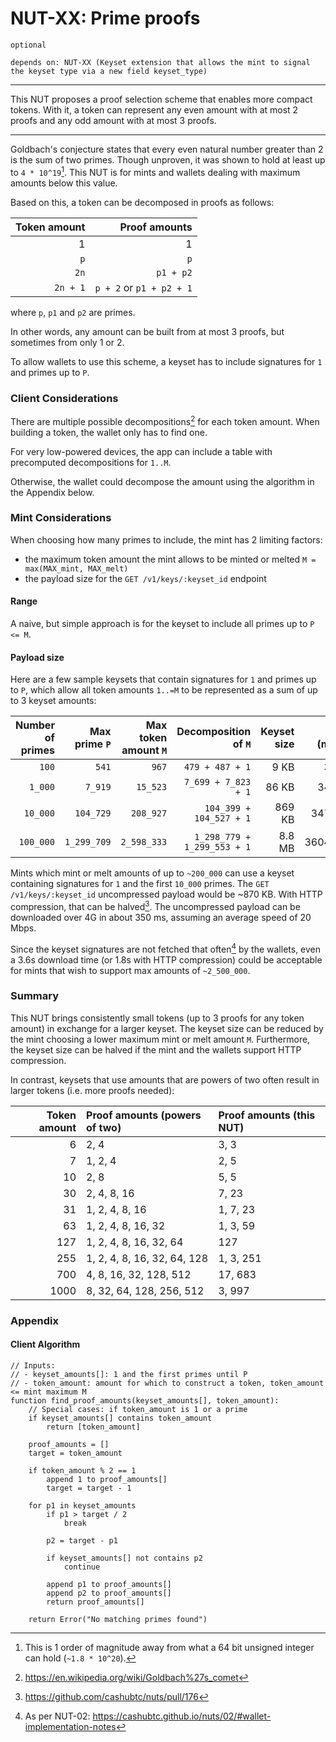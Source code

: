 # NUT-XX: Prime proofs

`optional`

`depends on: NUT-XX (Keyset extension that allows the mint to signal the keyset type via a new field keyset_type)`

---

This NUT proposes a proof selection scheme that enables more compact tokens. With it, a token can represent any even amount with at most 2 proofs and any odd amount with at most 3 proofs.

---

Goldbach's conjecture states that every even natural number greater than 2 is the sum of two primes. Though unproven, it was shown to hold at least up to `4 * 10^19`[^1]. This NUT is for mints and wallets dealing with maximum amounts below this value.

Based on this, a token can be decomposed in proofs as follows:

| Token amount |            Proof amounts |
|-------------:|-------------------------:|
|            1 |                        1 |
|          `p` |                      `p` |
|         `2n` |                `p1 + p2` |
|     `2n + 1` | `p + 2` or `p1 + p2 + 1` |

where `p`, `p1` and `p2` are primes.

In other words, any amount can be built from at most 3 proofs, but sometimes from only 1 or 2.

To allow wallets to use this scheme, a keyset has to include signatures for `1` and primes up to `P`.


### Client Considerations

There are multiple possible decompositions[^2] for each token amount. When building a token, the wallet only has to find one.

For very low-powered devices, the app can include a table with precomputed decompositions for `1..M`.

Otherwise, the wallet could decompose the amount using the algorithm in the Appendix below.


### Mint Considerations

When choosing how many primes to include, the mint has 2 limiting factors:

  - the maximum token amount the mint allows to be minted or melted `M = max(MAX_mint, MAX_melt)`
  - the payload size for the `GET /v1/keys/:keyset_id` endpoint


#### Range

A naive, but simple approach is for the keyset to include all primes up to `P <= M`.


#### Payload size

Here are a few sample keysets that contain signatures for `1` and primes up to `P`, which allow all token amounts `1..=M` to be represented as a sum of up to 3 keyset amounts:

| Number of primes | Max prime `P` | Max token amount `M` |        Decomposition of `M` | Keyset size | 4G (ms) |
|-----------------:|--------------:|---------------------:|----------------------------:|------------:|--------:|
|            `100` |         `541` |                `967` |             `479 + 487 + 1` |        9 KB |     3.6 |
|          `1_000` |       `7_919` |             `15_523` |         `7_699 + 7_823 + 1` |       86 KB |    34.4 |
|         `10_000` |     `104_729` |            `208_927` |     `104_399 + 104_527 + 1` |      869 KB |   347.6 |
|        `100_000` |   `1_299_709` |          `2_598_333` | `1_298_779 + 1_299_553 + 1` |      8.8 MB |  3604.5 |

Mints which mint or melt amounts of up to `~200_000` can use a keyset containing signatures for `1` and the first `10_000` primes. The `GET /v1/keys/:keyset_id` uncompressed payload would be ~870 KB. With HTTP compression, that can be halved[^3]. The uncompressed payload can be downloaded over 4G in about 350 ms, assuming an average speed of 20 Mbps.

Since the keyset signatures are not fetched that often[^4] by the wallets, even a 3.6s download time (or 1.8s with HTTP compression) could be acceptable for mints that wish to support max amounts of `~2_500_000`.


### Summary

This NUT brings consistently small tokens (up to 3 proofs for any token amount) in exchange for a larger keyset. The keyset size can be reduced by the mint choosing a lower maximum mint or melt amount `M`. Furthermore, the keyset size can be halved if the mint and the wallets support HTTP compression.

In contrast, keysets that use amounts that are powers of two often result in larger tokens (i.e. more proofs needed):

| Token amount | Proof amounts (powers of two) | Proof amounts (this NUT) |
|-------------:|:------------------------------|:-------------------------|
|            6 | 2, 4                          | 3, 3                     |
|            7 | 1, 2, 4                       | 2, 5                     |
|           10 | 2, 8                          | 5, 5                     |
|           30 | 2, 4, 8, 16                   | 7, 23                    |
|           31 | 1, 2, 4, 8, 16                | 1, 7, 23                 |
|           63 | 1, 2, 4, 8, 16, 32            | 1, 3, 59                 |
|          127 | 1, 2, 4, 8, 16, 32, 64        | 127                      |
|          255 | 1, 2, 4, 8, 16, 32, 64, 128   | 1, 3, 251                |
|          700 | 4, 8, 16, 32, 128, 512        | 17, 683                  |
|         1000 | 8, 32, 64, 128, 256, 512      | 3, 997                   |


### Appendix

#### Client Algorithm

```
// Inputs:
// - keyset_amounts[]: 1 and the first primes until P
// - token_amount: amount for which to construct a token, token_amount <= mint maximum M
function find_proof_amounts(keyset_amounts[], token_amount):
    // Special cases: if token_amount is 1 or a prime
    if keyset_amounts[] contains token_amount
        return [token_amount]
    
    proof_amounts = []
    target = token_amount
    
    if token_amount % 2 == 1
        append 1 to proof_amounts[]
        target = target - 1
        
    for p1 in keyset_amounts
        if p1 > target / 2
            break
            
        p2 = target - p1
        
        if keyset_amounts[] not contains p2
            continue
        
        append p1 to proof_amounts[]
        append p2 to proof_amounts[]
        return proof_amounts[]
        
    return Error("No matching primes found")
```


[^1]: This is 1 order of magnitude away from what a 64 bit unsigned integer can hold (`~1.8 * 10^20`).

[^2]: https://en.wikipedia.org/wiki/Goldbach%27s_comet

[^3]: https://github.com/cashubtc/nuts/pull/176

[^4]: As per NUT-02: https://cashubtc.github.io/nuts/02/#wallet-implementation-notes